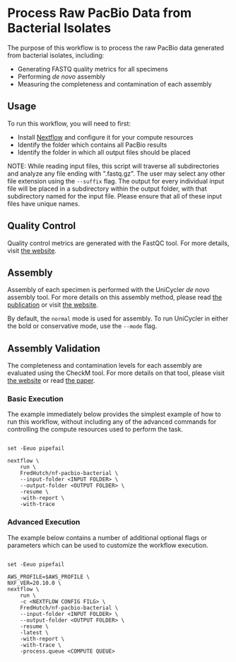 # Process Raw PacBio Data from Bacterial Isolates

The purpose of this workflow is to process the raw PacBio data
generated from bacterial isolates, including:

- Generating FASTQ quality metrics for all specimens
- Performing _de novo_ assembly
- Measuring the completeness and contamination of each assembly

## Usage

To run this workflow, you will need to first:

- Install [Nextflow](nextflow.io) and configure it for your compute resources
- Identify the folder which contains all PacBio results
- Identify the folder in which all output files should be placed

NOTE: While reading input files, this script will traverse all subdirectories
and analyze any file ending with ".fastq.gz". The user may select any other file
extension using the `--suffix` flag. The output for every individual input
file will be placed in a subdirectory within the output folder, with that
subdirectory named for the input file. Please ensure that all of these input
files have unique names.

## Quality Control

Quality control metrics are generated with the FastQC tool. For more details,
visit [the website](https://www.bioinformatics.babraham.ac.uk/projects/fastqc/).

## Assembly

Assembly of each specimen is performed with the UniCycler _de novo_ assembly tool.
For more details on this assembly method, please read 
[the publication](https://journals.plos.org/ploscompbiol/article?id=10.1371/journal.pcbi.1005595)
or visit [the website](https://github.com/rrwick/Unicycler).

By default, the `normal` mode is used for assembly. To run UniCycler in either the
bold or conservative mode, use the `--mode` flag.

## Assembly Validation

The completeness and contamination levels for each assembly are evaluated
using the CheckM tool. For more details on that tool, please visit
[the website](https://ecogenomics.github.io/CheckM/) or read
[the paper](https://www.ncbi.nlm.nih.gov/pmc/articles/PMC4484387/).

### Basic Execution

The example immediately below provides the simplest example of how to run
this workflow, without including any of the advanced commands for controlling
the compute resources used to perform the task.

```#!/bin/bash

set -Eeuo pipefail

nextflow \
    run \
    FredHutch/nf-pacbio-bacterial \
    --input-folder <INPUT FOLDER> \
    --output-folder <OUTPUT FOLDER> \
    -resume \
    -with-report \
    -with-trace
```

### Advanced Execution

The example below contains a number of additional optional flags
or parameters which can be used to customize the workflow execution.

```#!/bin/bash

set -Eeuo pipefail

AWS_PROFILE=$AWS_PROFILE \
NXF_VER=20.10.0 \
nextflow \
    run \
    -c <NEXTFLOW CONFIG FILG> \
    FredHutch/nf-pacbio-bacterial \
    --input-folder <INPUT FOLDER> \
    --output-folder <OUTPUT FOLDER> \
    -resume \
    -latest \
    -with-report \
    -with-trace \
    -process.queue <COMPUTE QUEUE>
```
